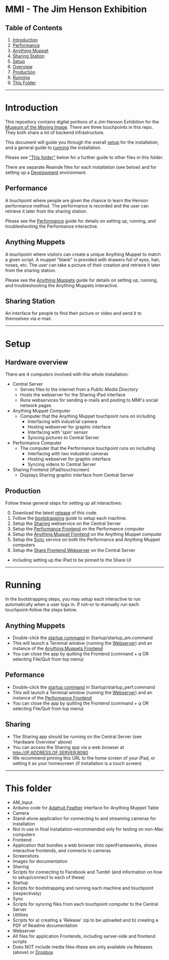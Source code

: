 # MMI - The Jim Henson Exhibition

## Table of Contents

1. [Introduction](#Introduction)
  1. [Performance](#performance)
  2. [Anything Muppet](#anything-muppet)
  3. [Sharing Station](#sharing-station)
2. [Setup](#setup)
  1. [Overview](#hardware-overview)
  1. [Production](#production)
3. [Running](#running)
4. [This Folder](#this-folder)

* * *

# Introduction

This repository contains digital portions of a Jim Henson Exhibition for the [Museum of the Moving Image](http://www.movingimage.us/). There are three touchpoints in this repo. They both share a lot of backend infrastructure.

This document will guide you through the overall [setup](#Setup) for the installation, and a general guide to [running](#running) the installation. 

Please see ["This folder"](#this-folder) below for a further guide to other files in this folder.

There are separate Reamde files for each installation (see below) and for setting up a [Development](Development.md) environment.

## Performance

A touchpoint where people are given the chance to learn the Henson performance method. The performance is recorded and the user can retrieve it later from the sharing station. 

Please see the [Performance](Performance.md) guide for details on setting up, running, and troubleshooting the Performance interactive.

## Anything Muppets

A touchpoint where visitors can create a unique Anything Muppet to match a given script. A muppet "blank" is provided with drawers full of eyes, hair, noses, etc. The user can take a picture of their creation and retrieve it later from the sharing station.

Please see the [Anything Muppets](AnythingMuppets.md) guide for details on setting up, running, and troubleshooting the Anything Muppets interactive.

## Sharing Station

An interface for people to find their picture or video and send it to themselves via e-mail.

* * *

# Setup

## Hardware overview

There are 4 computers involved with this whole installation:

* Central Server
  - Serves files to the internet from a _Public Media Directory_
  - Hosts the webserver for the Sharing iPad interface
  - Runs webservices for sending e-mails and posting to MMI&apos;s social network pages
* Anything Muppet Computer
  - Computer that the Anything Muppet touchpoint runs on including
    * Interfacing with industrial camera
    * Hosting webserver for graphic interface
    * Interfacing with 'spin' sensor
    * Syncing pictures to Central Server
* Performance Computer
  - The computer that the Performance touchpoint runs on including
    * Interfacing with two industrial cameras
    * Hosting webserver for graphic interface
    * Syncing videos to Central Server
* Sharing Frontend (iPad/touchscreen)
  - Displays Sharing graphic interface from Central Server

## Production

Follow these general steps for setting up all interactives:

0. Download the latest [release](https://github.com/wearecollins/MMI_Interactives/releases) of this code.
0. Follow the [bootstrapping](Startup/bootstrap/) guide to setup each machine.
1. Setup the [Sharing](Sharing/) webservice on the Central Server
2. Setup the [Performance Frontend](Performance.md) on the Performance computer
3. Setup the [Anything Muppet Frontend](AnythingMuppets.md) on the Anything Muppet computer
5. Setup the [Sync](Sync/) service on both the Performance and Anything Muppet computers
6. Setup the [Share Frontend Webserver](Webserver/README.md#share) on the Central Server
  - including setting up the iPad to be pinned to the Share UI

* * *

# Running

In the bootstrapping steps, you may setup each interactive to run automatically when a user logs in. If not–or to manually run each touchpoint–follow the steps below.

## Anything Muppets
* Double-click the [startup command](Startup/startup_am.command) in Startup/startup_am.command
* This will launch a Terminal window (running the [Webserver](Webserver)) and an instance of the [Anything Muppets Frontend](Frontend)
* You can close the app by quitting the Frontend (command + q OR selecting File/Quit from top menu)

## Peformance
* Double-click the [startup command](Startup/startup_perf.command) in Startup/startup_perf.command
* This will launch a Terminal window (running the [Webserver](Webserver)) and an instance of the [Performance Frontend](Frontend)
* You can close the app by quitting the Frontend (command + q OR selecting File/Quit from top menu)

## Sharing 
* The Sharing app should be running on the Central Server (see 'Hardware Overview' above)
* You can access the Sharing app via a web browser at http://IP.ADDRESS.OF.SERVER:8080
* We recommend pinning this URL to the home screen of your iPad, or setting it as your homescreen (if installation is a touch screen)

* * * 

# This folder
* AM_Input
 * Arduino code for [Adafruit Feather](https://www.adafruit.com/product/2771) interface for Anything Muppet Table
* Camera
 * Stand-alone application for connecting to and streaming cameras for installation
 * Not in use in final installation–recommended only for testing on non-Mac computers
* Frontend
 * Application that bundles a web browser into openFrameworks, shows interactive frontends, and connects to cameras 
* Screenshots
 * Images for documentation
* Sharing
 * Scripts for connecting to Facebook and Tumblr (and information on how to setup/connect to each of these)
* Startup
 * Scripts for bootstrapping and running each machine and touchpoint (respectively)
* Sync
 * Scripts for syncing files from each touchpoint computer to the Central Server
* Utilities
 * Scripts for a) creating a 'Release' zip to be uploaded and b) creating a PDF of Readme documentation
* Webserver
 * All files for application Frontends, including server-side and frontend scripts
 * Does NOT include media files–these are only available via Releases (above) or [Dropbox](https://www.dropbox.com/sh/43la3h7bfgfy4du/AAA9zxHBUFdrLhJ2XLEarvERa?dl=0)
